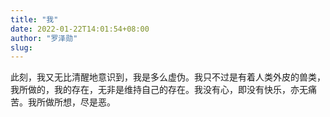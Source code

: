 ```yaml
---
title: "我"
date: 2022-01-22T14:01:54+08:00
author: "罗泽勋"
slug: 
---
```


此刻，我又无比清醒地意识到，我是多么虚伪。我只不过是有着人类外皮的兽类，我所做的，我的存在，无非是维持自己的存在。我没有心，即没有快乐，亦无痛苦。我所做所想，尽是恶。